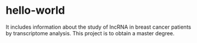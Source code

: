# hello-world
It includes information about the study of lncRNA in breast cancer patients by transcriptome analysis. This project is to obtain a master degree.
